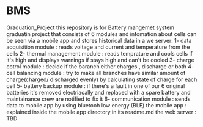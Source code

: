 # BMS
Graduation_Project
this repository is for Battery mangemet system graduatin project that consists of 6 modules and infomation about cells can be seen via a mobile app and stores historical data in a we server:
	1- data acquisition module	: reads voltage and current and temperature  from the cells
	2- thermal management module	: reads temprature and cools cells if it's high  and displays warnings if stays high and can't be cooled
	3- charge cotrol module		: decide if the baranch either charges , discharge or both
	4- cell balancing module	: try to make all branches have similar amount of charge(charged/ discharged evenly) by calculating state of charge for each cell
	5- battery backup module 	: if there's a fault in one of our 6 original batteries it's removed electriacally and replaced with a spare battery and maintainance crew are notified to fix it
	6- communication module		: sends data to mobile app by using bluetooh low energy (BLE)
the mobile app : explained inside the mobile app directory in its readme.md
the web server : TBD

